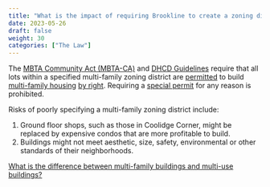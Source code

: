 ```yaml
---
title: "What is the impact of requiring Brookline to create a zoning district which allows multi-family-housing as of right?"
date: 2023-05-26
draft: false
weight: 30
categories: ["The Law"]
---
```

The [MBTA Community Act (MBTA-CA)](mbta-community-act.md) and [DHCD Guidelines](/posts/dhcd-multi-family-housing-guidelines) require that all lots within a specified multi-family zoning district are [permitted](/posts/permitting-by-right) to build [multi-family housing](multi-family-housing.md) [by right](/posts/permitting-by-right). Requiring a [special permit](/posts/special-permit) for any reason is prohibited.

Risks of poorly specifying a multi-family zoning district include:
1. Ground floor shops, such as those in Coolidge Corner, might be replaced by expensive condos that are more profitable to build.
2. Buildings might not meet aesthetic, size, safety, environmental or other standards of their neighborhoods.

[What is the difference between multi-family buildings and multi-use buildings?](/posts/multi-family-vs-multi-use-buildings)

